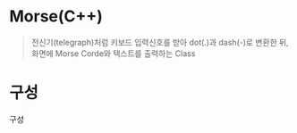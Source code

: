 # Morse(C++)
> 전신기(telegraph)처럼 키보드 입력신호를 받아 dot(.)과 dash(-)로 변환한 뒤, 화면에 Morse Corde와 택스트를 출력하는 Class

# 구성
구성